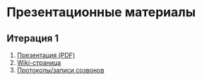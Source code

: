 # Презентационные материалы

## Итерация 1

1. [Презентация (PDF)](/resources/iter1.pdf)
2. [Wiki-страница](https://github.com/moevm/mse1h2025-koans/wiki/%D0%9E%D0%BF%D0%B8%D1%81%D0%B0%D0%BD%D0%B8%D0%B5-%D0%BF%D1%80%D0%BE%D0%B5%D0%BA%D1%82%D0%B0)
3. [Протоколы/записи созвонов](/resources/communications.md)
